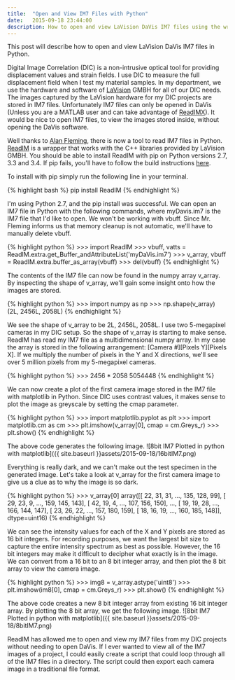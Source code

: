 ```yaml
---
title:  "Open and View IM7 Files with Python"
date:   2015-09-18 23:44:00
description: How to open and view LaVision DaVis IM7 files using the wrapper ReadIM and Python
---
```

This post will describe how to open and view LaVision DaVis IM7 files in Python. 

Digital Image Correlation (DIC) is a non-intrusive optical tool for providing displacement values and strain fields. I use DIC to measure the full displacement field when I test my material samples. In my department, we use the hardware and software of [LaVision](http://www.lavision.de/en/index.php) GMBH for all of our DIC needs. The images captured by the LaVision hardware for my DIC projects are stored in IM7 files. Unfortunately IM7 files can only be opened in DaVis (Unless you are a MATLAB user and can take advantage of [ReadIMX](http://www.lavision.de/en/news/2014/2244/)). It would be nice to open IM7 files, to view the images stored inside, without opening the DaVis software.

Well thanks to [Alan Fleming](https://bitbucket.org/fleming79/), there is now a tool to read IM7 files in Python. [ReadIM](https://pypi.python.org/pypi/ReadIM/0.6.5) is a wrapper that works with the C++ libraries provided by LaVision GMBH. You should be able to install ReadIM with pip on Python versions 2.7, 3.3 and 3.4. If pip fails, you'll have to follow the build instructions [here](https://bitbucket.org/fleming79/readim). 

To install with pip simply run the following line in your terminal. 
<div>
{% highlight bash %}
pip install ReadIM
{% endhighlight %}
</div>

I'm using Python 2.7, and the pip install was successful. We can open an IM7 file in Python with the following commands, where myDavis.im7 is the IM7 file that I'd like to open. We won't be working with vbuff. Since Mr. Fleming informs us that memory cleanup is not automatic, we'll have to manually delete vbuff. 
 
<div>
{% highlight python %}
>>> import ReadIM
>>> vbuff, vatts = ReadIM.extra.get_Buffer_andAttributeList('myDaVis.im7')
>>> v_array, vbuff = ReadIM.extra.buffer_as_array(vbuff)
>>> del(vbuff)
{% endhighlight %}
</div>

The contents of the IM7 file can now be found in the numpy array v\_array. By inspecting the shape of v\_array, we'll gain some insight onto how the images are stored.
<div>
{% highlight python %}
>>> import numpy as np
>>> np.shape(v_array)
(2L, 2456L, 2058L)
{% endhighlight %}
</div>

We see the shape of v\_array to be 2L, 2456L, 2058L. I use two 5-megapixel cameras in my DIC setup. So the shape of v\_array is starting to make sense. ReadIM has read my IM7 file as a multidimensional numpy array. In my case the array is stored in the following arrangement: [Camera #][Pixels Y][Pixels X]. If we multiply the number of pixels in the Y and X directions, we'll see over 5 million pixels from my 5-megapixel cameras. 
<div>
{% highlight python %}
>>> 2456 * 2058
5054448
{% endhighlight %}
</div>

We can now create a plot of the first camera image stored in the IM7 file with matplotlib in Python. Since DIC uses contrast values, it makes sense to plot the image as greyscale by setting the cmap parameter.  
<div>
{% highlight python %}
>>> import matplotlib.pyplot as plt
>>> import matplotlib.cm as cm
>>> plt.imshow(v_array[0], cmap = cm.Greys_r)
>>> plt.show()
{% endhighlight %}
</div>

The above code generates the following image.
![8bit IM7 Plotted in python with matplotlib]({{ site.baseurl }}assets/2015-09-18/16bitIM7.png)

Everything is really dark, and we can't make out the test specimen in the generated image. Let's take a look at v\_array for the first camera image to give us a clue as to why the image is so dark.
<div>
{% highlight python %}
>>> v_array[0]
array([[ 22,  31,  31, ..., 135, 128,  99],
       [ 29,  23,   9, ..., 159, 145, 143],
       [ 42,  19,   4, ..., 107, 156, 150],
       ...,
       [ 19,  19,  28, ..., 166, 144, 147],
       [ 23,  26,  22, ..., 157, 180, 159],
       [ 18,  16,  19, ..., 160, 185, 148]], dtype=uint16)
{% endhighlight %}
</div>

We can see the intensity values for each of the X and Y pixels are stored as 16 bit integers. For recording purposes, we want the largest bit size to capture the entire intensity spectrum as best as possible. However, the 16 bit integers may make it difficult to decipher what exactly is in the image. We can convert from a 16 bit to an 8 bit integer array, and then plot the 8 bit array to view the camera image.
<div>
{% highlight python %}
>>> img8 = v_array.astype('uint8')
>>> plt.imshow(im8[0], cmap = cm.Greys_r)
>>> plt.show()
{% endhighlight %}
</div>

The above code creates a new 8 bit integer array from existing 16 bit integer array. By plotting the 8 bit array, we get the following image.
![8bit IM7 Plotted in python with matplotlib]({{ site.baseurl }}assets/2015-09-18/8bitIM7.png)

ReadIM has allowed me to open and view my IM7 files from my DIC projects without needing to open DaVis. If I ever wanted to view all of the IM7 images of a project, I could easily create a script that could loop through all of the IM7 files in a directory. The script could then export each camera image in a traditional file format.

